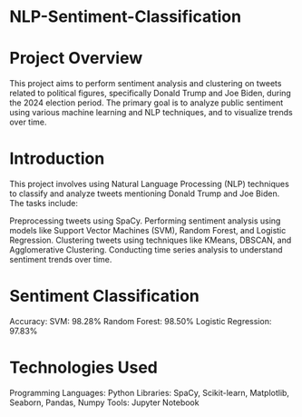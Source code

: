 # NLP-Sentiment-Classification

# Project Overview
This project aims to perform sentiment analysis and clustering on tweets related to political figures, specifically Donald Trump and Joe Biden, during the 2024 election period. The primary goal is to analyze public sentiment using various machine learning and NLP techniques, and to visualize trends over time.

# Introduction
This project involves using Natural Language Processing (NLP) techniques to classify and analyze tweets mentioning Donald Trump and Joe Biden. The tasks include:

Preprocessing tweets using SpaCy.
Performing sentiment analysis using models like Support Vector Machines (SVM), Random Forest, and Logistic Regression.
Clustering tweets using techniques like KMeans, DBSCAN, and Agglomerative Clustering.
Conducting time series analysis to understand sentiment trends over time.


# Sentiment Classification
Accuracy:
SVM: 98.28%
Random Forest: 98.50%
Logistic Regression: 97.83%

# Technologies Used
Programming Languages: Python
Libraries: SpaCy, Scikit-learn, Matplotlib, Seaborn, Pandas, Numpy
Tools: Jupyter Notebook
